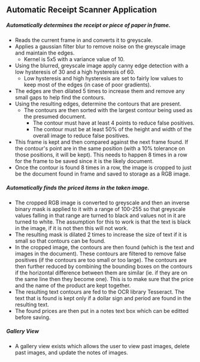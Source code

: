 ## Automatic Receipt Scanner Application

##### Automatically determines the receipt or piece of paper in frame.
- Reads the current frame in and converts it to greyscale.
- Applies a gaussian filter blur to remove noise on the greyscale image and maintain the edges.
    - Kernel is 5x5 with a variance value of 10.
- Using the blurred, greyscale image apply canny edge detection with a low hysteresis of 30 and a high hysteresis of 60.
	- Low hysteresis and high hysteresis are set to fairly low values to keep most of the edges (in case of poor gradients).
- The edges are then dilated 5 times to increase them and remove any small gaps to help find the contours.
- Using the resulting edges, determine the contours that are present.
	- The contours are then sorted with the largest contour being used as the presumed document.
		- The contour must have at least 4 points to reduce false positives.
		- The contour must be at least 50% of the height and width of the overall image to reduce false positives.
- This frame is kept and then compared against the next frame found. If the contour's point are in the same position (with a 10% tolerance on those positions, it will be kept). This needs to happen 8 times in a row for the frame to be saved since it is the likely document.
- Once the contour is found 8 times in a row, the image is cropped to just be the document found in frame and saved to storage as a RGB image.

##### Automatically finds the priced items in the taken image.
- The cropped RGB image is converted to greyscale and then an inverse binary mask is applied to it with a range of 100-255 so that greyscale values falling in that range are turned to black and values not in it are turned to white. The assumption for this to work is that the text is black in the image, if it is not then this will not work.
- The resulting mask is dilated 2 times to increase the size of text if it is small so that contours can be found.
- In the cropped image, the contours are then found (which is the text and images in the document). These contours are filtered to remove false positives (if the contours are too small or too large). The contours are then further reduced by combining the bounding boxes on the contours if the horizontal difference between them are similar (ie. if they are on the same line then they become one). This is to make sure that the price and the name of the product are kept together.
- The resulting text contours are fed to the OCR library Tesseract. The text that is found is kept only if a dollar sign and period are found in the resulting text.
- The found prices are then put in a notes text box which can be editted before saving.

##### Gallery View
- A gallery view exists which allows the user to view past images, delete past images, and update the notes of images.
